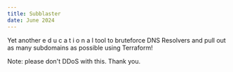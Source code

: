 ```yaml
---
title: Subblaster
date: June 2024
---
```


Yet another  e d u c a t i o n a l  tool to bruteforce DNS Resolvers and pull out as many subdomains as possible using Terraform!

Note: please don't DDoS with this. Thank you.
